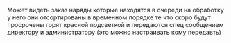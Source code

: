 Может видеть заказ наряды которые находятся в очереди на обработку у него они отсортированы в временном порядке те что скоро будут просрочены горят красной подсветкой и передаются спец сообщением директору и администратору (это можно настраивать кому передавть)